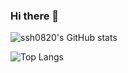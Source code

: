 ### Hi there 👋

![ssh0820's GitHub stats](https://github-readme-stats.vercel.app/api?username=ssh0820&show_icons=true&theme=radical)


![Top Langs](https://github-readme-stats.vercel.app/api/top-langs/?username=ssh0820&layout=compact&theme=tokyonight)


<!--
**ssh0820/ssh0820** is a ✨ _special_ ✨ repository because its `README.md` (this file) appears on your GitHub profile.

Here are some ideas to get you started:

- 🔭 I’m currently working on ...
- 🌱 I’m currently learning ...
- 👯 I’m looking to collaborate on ...
- 🤔 I’m looking for help with ...
- 💬 Ask me about ...
- 📫 How to reach me: ...
- 😄 Pronouns: ...
- ⚡ Fun fact: ...
-->
